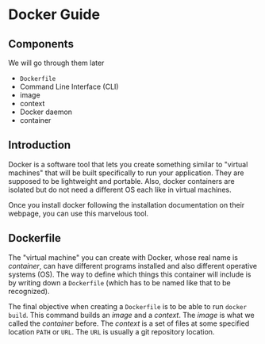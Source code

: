 
# Docker Guide

## Components
We will go through them later

- `Dockerfile`
- Command Line Interface (CLI)
- image
- context 
- Docker daemon
- container

## Introduction

Docker is a software tool that lets you create something similar to "virtual machines" that will be built specifically to run your application. They are supposed to be lightweight and portable. Also, docker containers are isolated but do not need a different OS each like in virtual machines.

<!-- In my case, the application is a Graphical User Interface (GUI) implemented after the work _Reviving Iterative Training with Mask Guidance for Interactive Segmentation_. -->

Once you install docker following the installation documentation on their webpage, you can use this marvelous tool.


## Dockerfile

The "virtual machine" you can create with Docker, whose real name is _container_, can have different programs installed and also different operative systems (OS). The way to define which things this container will include is by writing down a `Dockerfile` (which has to be named like that to be recognized).

The final objective when creating a `Dockerfile` is to be able to run `docker build`. This command builds an _image_ and a _context_. The _image_ is what we called the _container_ before. The _context_ is a set of files at some specified location  `PATH` or `URL`. The `URL` is usually a git repository location.









